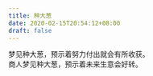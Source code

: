 ```yaml
---
title: 种大葱
date: 2020-02-15T20:54:12+08:00
draft: false
---
```


梦见种大葱，预示着努力付出就会有所收获。<br>
商人梦见种大葱，预示着未来生意会好转。<br>
